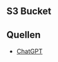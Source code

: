 
## S3 Bucket


## Quellen 
- [ChatGPT](https://chatgpt.com/share/66fe7ba9-93ec-8010-bcb0-8b761056bd95) 